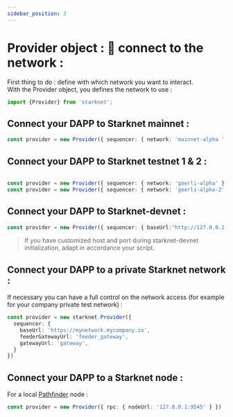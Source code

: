 ```yaml
---
sidebar_position: 3
---
```


# Provider object : 🔌 connect to the network :

First thing to do : define with which network you want to interact.  
With the Provider object, you defines the network to use :

```typescript
import {Provider} from 'starknet';
```

## Connect your DAPP to Starknet mainnet :

```typescript
const provider = new Provider({ sequencer: { network: 'mainnet-alpha ' } })
```

## Connect your DAPP to Starknet testnet 1 & 2 :

```typescript

const provider = new Provider({ sequencer: { network: 'goerli-alpha' } }) // for testnet 1
const provider = new Provider({ sequencer: { network: 'goerli-alpha-2' } })  // for testnet 2
```

## Connect your DAPP to Starknet-devnet :

```typescript
const provider = new Provider({ sequencer: { baseUrl:"http://127.0.0.1:5050"} });
```

> If you have customized host and port during starknet-devnet initialization, adapt in accordance your script.

## Connect your DAPP to a private Starknet network :

If necessary you can have a full control on the network access (for example for your company private test network) :

```typescript
const provider = new starknet.Provider({
  sequencer: {
    baseUrl: 'https://mynetwork.mycompany.io',
    feederGatewayUrl: 'feeder_gateway',
    gatewayUrl: 'gateway',
  }
})
```

## Connect your DAPP to a Starknet node :

For a local [Pathfinder](https://github.com/eqlabs/pathfinder) node :

```typescript
const provider = new Provider({ rpc: { nodeUrl: '127.0.0.1:9545' } })
```
